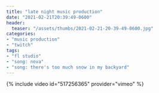 ```yaml
---
title: "late night music production"
date: "2021-02-21T20:39:49-0600"
header:
  teaser: "/assets/thumbs/2021-02-21-20-39-49-0600.jpg"
categories:
- "music production"
- "twitch"
tags:
- "fl studio"
- "song: nova"
- "song: there's too much snow in my backyard"
---
```

{% include video id="517256365" provider="vimeo" %}
